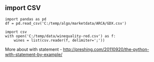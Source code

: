 ## import CSV
```
import pandas as pd
df = pd.read_csv('C:/temp/algo/marketdata/ARCA/GDX.csv')
```

```
import csv
with open('C:/temp/data/winequality-red.csv') as f:
    wines = list(csv.reader(f, delimiter=';'))
```
More about with statement - http://preshing.com/20110920/the-python-with-statement-by-example/
